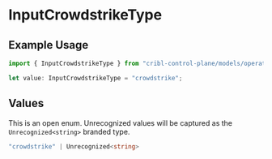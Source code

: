 # InputCrowdstrikeType

## Example Usage

```typescript
import { InputCrowdstrikeType } from "cribl-control-plane/models/operations";

let value: InputCrowdstrikeType = "crowdstrike";
```

## Values

This is an open enum. Unrecognized values will be captured as the `Unrecognized<string>` branded type.

```typescript
"crowdstrike" | Unrecognized<string>
```